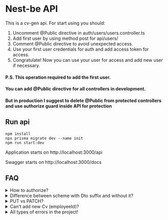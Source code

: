 # Nest-be API

This is a cv-gen api. For start using you should:

1. Uncomment @Public directive in auth/users/users.controller.ts
2. Add first user by using method post for api/users/
3. Comment @Public directive to avoid unexpected access.
4. Use your first user credentials for auth and add access token for access.
5. Congratulate! Now you can use your user for access and add new user if necessary.

#### P.S. This operation required to add the first user.

#### You can add @Public directive for all controllers in development.

#### But in production I suggest to delete @Public from protected controllers and use authorize guard inside API for protection

## Run api
```
npm install
npx prisma migrate dev --name init
npm run start:dev
```
Application starts on http://localhost:3000/api

Swagger starts on http://localhost:3000/docs

## FAQ
<details>
<summary>How to authorize?</summary>
To get access you should use Authorize button in swagger or Authorization="Bearer <'your-access-token>" header in http request.
</details>
<details>
<summary>Difference between scheme with Dto suffix and without it?</summary>
Scheme with Dto suffix used to pass data to the api. Dto is a 'data transfer object'. These schemas are using for POST and PATCH methods
Schemes without Dto are outputs from GET methods
</details>
<details>
<summary>PUT vs PATCH?</summary>
I used PUT, because, we should update sub-collections like skills and ect.
PATCH rewrite single fields and add additional data to collection. For instance, you can add new skills, but can't delete unnecessary!
Note!!! Each PUT rewrite all data!
</details>
<details>
<summary>Can't add new Cv (employeeId)?</summary>
'employeeId' field is necessary for relation between employee and cv.
You cant add cv without relation to employee. Please, check 'employeeId' property if something goes wrong!
</details>
<details>
<summary>All types of errors in the project!</summary>
Note: Every time read error message! That can help you to resolve a problem.
400 Bad request Error. Check you body or parameters!
401 Unauthorized Error. Happened if you haven't got an access-token or have incorrect token. You should log-in/sign-in or refresh tokens!
403 Forbidden Error. Happened if credentials or refresh-token are incorrect. Check credentials and re log-in!
404 Not found Error. Happened if entity isn't exist. Check your id.
500 Internal server Error. This error will arrive if I couldn't handle error. See message to resolve it.
</details>
